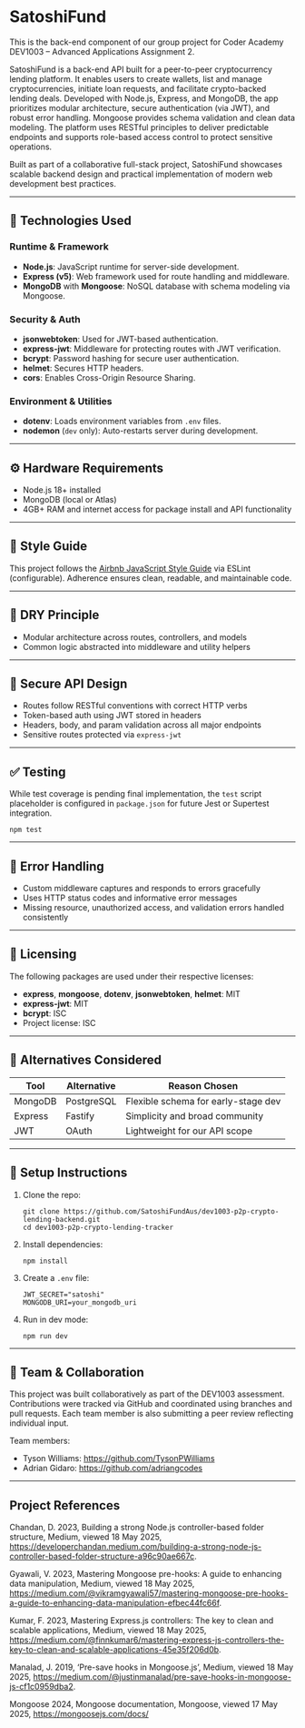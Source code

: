 # SatoshiFund

This is the back-end component of our group project for Coder Academy DEV1003 – Advanced Applications Assignment 2.

SatoshiFund is a back-end API built for a peer-to-peer cryptocurrency lending platform. It enables users to create wallets, list and manage cryptocurrencies, initiate loan requests, and facilitate crypto-backed lending deals. Developed with Node.js, Express, and MongoDB, the app prioritizes modular architecture, secure authentication (via JWT), and robust error handling. Mongoose provides schema validation and clean data modeling. The platform uses RESTful principles to deliver predictable endpoints and supports role-based access control to protect sensitive operations.

Built as part of a collaborative full-stack project, SatoshiFund showcases scalable backend design and practical implementation of modern web development best practices.

---

## 🔧 Technologies Used

### Runtime & Framework
- **Node.js**: JavaScript runtime for server-side development.
- **Express (v5)**: Web framework used for route handling and middleware.
- **MongoDB** with **Mongoose**: NoSQL database with schema modeling via Mongoose.

### Security & Auth
- **jsonwebtoken**: Used for JWT-based authentication.
- **express-jwt**: Middleware for protecting routes with JWT verification.
- **bcrypt**: Password hashing for secure user authentication.
- **helmet**: Secures HTTP headers.
- **cors**: Enables Cross-Origin Resource Sharing.

### Environment & Utilities
- **dotenv**: Loads environment variables from `.env` files.
- **nodemon** (`dev` only): Auto-restarts server during development.

---

## ⚙️ Hardware Requirements

- Node.js 18+ installed
- MongoDB (local or Atlas)
- 4GB+ RAM and internet access for package install and API functionality

---

## 📐 Style Guide

This project follows the [Airbnb JavaScript Style Guide](https://github.com/airbnb/javascript) via ESLint (configurable). Adherence ensures clean, readable, and maintainable code.

---

## 🔁 DRY Principle

- Modular architecture across routes, controllers, and models
- Common logic abstracted into middleware and utility helpers

---

## 🔐 Secure API Design

- Routes follow RESTful conventions with correct HTTP verbs
- Token-based auth using JWT stored in headers
- Headers, body, and param validation across all major endpoints
- Sensitive routes protected via `express-jwt`

---

## ✅ Testing

While test coverage is pending final implementation, the `test` script placeholder is configured in `package.json` for future Jest or Supertest integration.

```
npm test
```

---

## 🧪 Error Handling

- Custom middleware captures and responds to errors gracefully
- Uses HTTP status codes and informative error messages
- Missing resource, unauthorized access, and validation errors handled consistently

---

## 📄 Licensing

The following packages are used under their respective licenses:

- **express**, **mongoose**, **dotenv**, **jsonwebtoken**, **helmet**: MIT
- **express-jwt**: MIT
- **bcrypt**: ISC
- Project license: ISC

---

## 🧭 Alternatives Considered

| Tool         | Alternative   | Reason Chosen                      |
|--------------|---------------|------------------------------------|
| MongoDB      | PostgreSQL    | Flexible schema for early-stage dev |
| Express      | Fastify       | Simplicity and broad community     |
| JWT          | OAuth         | Lightweight for our API scope      |

---

## 📂 Setup Instructions

1. Clone the repo:
   ```
   git clone https://github.com/SatoshiFundAus/dev1003-p2p-crypto-lending-backend.git
   cd dev1003-p2p-crypto-lending-tracker
   ```

2. Install dependencies:
   ```
   npm install
   ```

3. Create a `.env` file:
   ```
   JWT_SECRET="satoshi"
   MONGODB_URI=your_mongodb_uri
   ```

4. Run in dev mode:
   ```
   npm run dev
   ```

---

## 👥 Team & Collaboration

This project was built collaboratively as part of the DEV1003 assessment. Contributions were tracked via GitHub and coordinated using branches and pull requests. Each team member is also submitting a peer review reflecting individual input.

Team members:
- Tyson Williams: https://github.com/TysonPWilliams
- Adrian Gidaro: https://github.com/adriangcodes 

---

## Project References

Chandan, D. 2023, Building a strong Node.js controller-based folder structure, Medium, viewed 18 May 2025, https://developerchandan.medium.com/building-a-strong-node-js-controller-based-folder-structure-a96c90ae667c.

Gyawali, V. 2023, Mastering Mongoose pre-hooks: A guide to enhancing data manipulation, Medium, viewed 18 May 2025, https://medium.com/@vikramgyawali57/mastering-mongoose-pre-hooks-a-guide-to-enhancing-data-manipulation-efbec44fc66f.

Kumar, F. 2023, Mastering Express.js controllers: The key to clean and scalable applications, Medium, viewed 18 May 2025, https://medium.com/@finnkumar6/mastering-express-js-controllers-the-key-to-clean-and-scalable-applications-45e35f206d0b.

Manalad, J. 2019, ‘Pre-save hooks in Mongoose.js’, Medium, viewed 18 May 2025, https://medium.com/@justinmanalad/pre-save-hooks-in-mongoose-js-cf1c0959dba2.

Mongoose 2024, Mongoose documentation, Mongoose, viewed 17 May 2025, https://mongoosejs.com/docs/